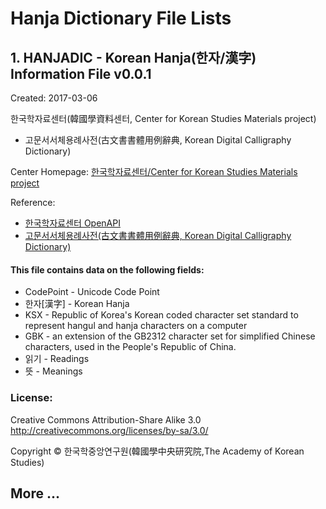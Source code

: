 # Hanja Dictionary File Lists

## 1. HANJADIC - Korean Hanja(한자/漢字) Information File v0.0.1

Created: 2017-03-06

한국학자료센터(韓國學資料센터, Center for Korean Studies Materials project) 
- 고문서서체용례사전(古文書書體用例辭典, Korean Digital Calligraphy Dictionary)

Center Homepage: 
[한국학자료센터/Center for Korean Studies Materials project](http://www.kostma.net)

Reference: 
* [한국학자료센터 OpenAPI](http://openapi.kostma.net)
* [고문서서체용례사전(古文書書體用例辭典, Korean Digital Calligraphy Dictionary)](http://www.kostma.net/segment/segmentList.aspx)


#### This file contains data on the following fields:
*   CodePoint - Unicode Code Point
*   한자[漢字] - Korean Hanja
*   KSX - Republic of Korea's Korean coded character set standard to represent hangul and hanja characters on a computer
*   GBK - an extension of the GB2312 character set for simplified Chinese characters, used in the People's Republic of China.
*   읽기 - Readings
*   뜻 - Meanings


### License:

Creative Commons Attribution-Share Alike 3.0
http://creativecommons.org/licenses/by-sa/3.0/

Copyright © 한국학중앙연구원(韓國學中央研究院,The Academy of Korean Studies)


## More ...